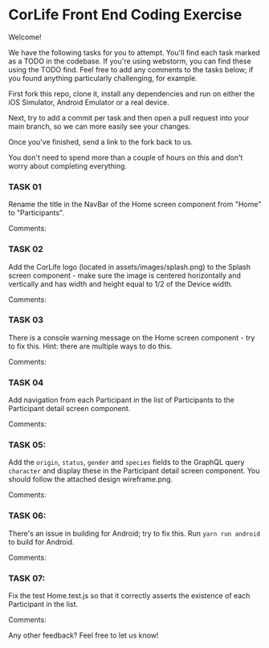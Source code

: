 # CorLife Front End Coding Exercise

Welcome!

We have the following tasks for you to attempt. You'll find each task marked as a TODO in the codebase. If you're using webstorm, you can find these using the TODO find. 
Feel free to add any comments to the tasks below; if you found anything particularly challenging, for example.

First fork this repo, clone it, install any dependencies and run on either the iOS Simulator, Android Emulator or a real device.

Next, try to add a commit per task and then open a pull request into your main branch, so we can more easily see your changes.

Once you've finished, send a link to the fork back to us.

You don't need to spend more than a couple of hours on this and don't worry about completing everything.


### TASK 01
Rename the title in the NavBar of the Home screen component from "Home" to "Participants".

Comments: 

### TASK 02
Add the CorLife logo (located in assets/images/splash.png) to the Splash screen component - make sure the image is centered horizontally and vertically and has width and height equal to 1/2 of the Device width.

Comments:

### TASK 03
There is a console warning message on the Home screen component - try to fix this. Hint: there are multiple ways to do this.

Comments:

### TASK 04
Add navigation from each Participant in the list of Participants to the Participant detail screen component.

Comments:

### TASK 05: 

Add the `origin`, `status`, `gender` and `species` fields to the GraphQL query `character` and display these in the Participant detail screen component. You should follow the attached design wireframe.png.

Comments:

### TASK 06: 

There's an issue in building for Android; try to fix this. Run `yarn run android` to build for Android.

Comments:

### TASK 07:

Fix the test Home.test.js so that it correctly asserts the existence of each Participant in the list.

Comments:



Any other feedback? Feel free to let us know!

